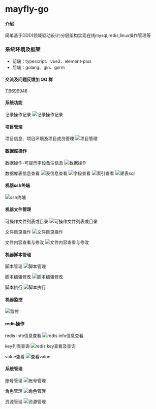 # mayfly-go

#### 介绍
简单基于DDD(领域驱动设计)分层架构实现在线mysql,redis,linux操作管理等

### 系统环境及框架
- 前端：typescript、vue3、element-plus
- 后端：golang、gin、gorm


#### 交流及问题反馈加 QQ 群
<a target="_blank" href="https://qm.qq.com/cgi-bin/qm/qr?jump_from=webapi">119699946</a>


#### 系统功能

记录操作记录
![记录操作记录](https://images.gitee.com/uploads/images/2021/0508/204608_83ef7c33_1240250.png "屏幕截图.png")

#### 项目管理

项目信息、项目环境及项目成员管理
![项目管理](https://images.gitee.com/uploads/images/2021/0728/184742_f4913537_1240250.png "屏幕截图.png")


#### 数据库操作
数据操作-可提示字段备注信息
![数据操作](https://images.gitee.com/uploads/images/2021/0728/184856_e7ec69c2_1240250.png "屏幕截图.png")

数据库表信息查看
![表信息查看](https://images.gitee.com/uploads/images/2021/0818/174724_ba2114b3_1240250.png "屏幕截图.png")
![字段查看](https://images.gitee.com/uploads/images/2021/0818/174803_7043ba70_1240250.png "屏幕截图.png")
![索引查看](https://images.gitee.com/uploads/images/2021/0818/112757_980f1cf1_1240250.png "屏幕截图.png")
![建表sql](https://images.gitee.com/uploads/images/2021/0818/174612_17caeb95_1240250.png "屏幕截图.png")

#### 机器ssh终端
![ssh终端](https://images.gitee.com/uploads/images/2021/0607/173245_e2e1e89a_1240250.png "屏幕截图.png")


#### 机器文件管理

可操作文件列表或目录
![可操作文件列表或目录](https://images.gitee.com/uploads/images/2021/0508/174420_ce98f847_1240250.png "屏幕截图.png")

文件目录操作
![文件目录操作](https://images.gitee.com/uploads/images/2021/0508/174510_a54d6914_1240250.png "屏幕截图.png")

文件内容查看与修改
![文件内容查看与修改](https://images.gitee.com/uploads/images/2021/0607/173408_98728e08_1240250.png "屏幕截图.png")


#### 机器脚本管理
脚本管理
![脚本管理](https://images.gitee.com/uploads/images/2021/0508/174647_94e5d88b_1240250.png "屏幕截图.png")

脚本编辑修改
![脚本编辑修改](https://images.gitee.com/uploads/images/2021/0607/173634_27df37d2_1240250.png "屏幕截图.png")

脚本执行
![脚本执行](https://images.gitee.com/uploads/images/2021/0508/174846_728de79b_1240250.png "屏幕截图.png")


#### 机器监控
![监控](https://images.gitee.com/uploads/images/2021/0508/175506_111cfb68_1240250.png "屏幕截图.png")


#### redis操作

redis info信息查看
![redis info信息查看](https://images.gitee.com/uploads/images/2021/0728/184423_50cb5711_1240250.png "info信息查看.png")

key列表查询
![redis key查看及查询](https://images.gitee.com/uploads/images/2021/0728/184540_1fc607eb_1240250.png "key操作.png")

value查看
![查看value](https://images.gitee.com/uploads/images/2021/0818/175018_dc0e043e_1240250.png "屏幕截图.png")


#### 系统管理
账号管理
![账号管理](https://images.gitee.com/uploads/images/2021/0607/173919_a8d7dc18_1240250.png "屏幕截图.png")

角色管理
![角色管理](https://images.gitee.com/uploads/images/2021/0607/174028_3654fb28_1240250.png "屏幕截图.png")

资源管理
![资源管理](https://images.gitee.com/uploads/images/2021/0607/174436_e9e1535c_1240250.png "屏幕截图.png")